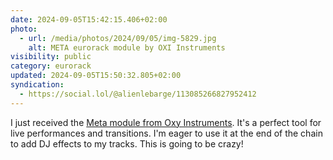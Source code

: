 ```yaml
---
date: 2024-09-05T15:42:15.406+02:00
photo:
  - url: /media/photos/2024/09/05/img-5829.jpg
    alt: META eurorack module by OXI Instruments
visibility: public
category: eurorack
updated: 2024-09-05T15:50:32.805+02:00
syndication:
  - https://social.lol/@alienlebarge/113085266827952412
---
```


I just received the [Meta module from Oxy Instruments](https://oxiinstruments.com/product/oxi-meta/). It's a perfect tool for live performances and transitions. I'm eager to use it at the end of the chain to add DJ effects to my tracks. This is going to be crazy!
